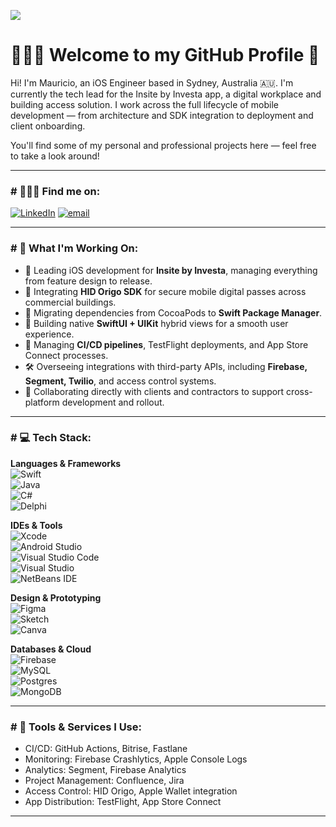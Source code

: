 [![](https://visitcount.itsvg.in/api?id=mauriciochavesdias&label=visitors&&icon=0&color=1)](https://visitcount.itsvg.in)

<h1>🙋🏽‍♂️ Welcome to my GitHub Profile 🌱</h1>

<p>Hi! I'm Mauricio, an iOS Engineer based in Sydney, Australia 🇦🇺. I'm currently the tech lead for the Insite by Investa app, a digital workplace and building access solution. I work across the full lifecycle of mobile development — from architecture and SDK integration to deployment and client onboarding.</p>

<p>You'll find some of my personal and professional projects here — feel free to take a look around!</p>

---

<h3># 💁🏽‍♂️ Find me on:</h3>

[![LinkedIn](https://img.shields.io/badge/LinkedIn-0077B5?style=for-the-badge&logo=linkedin&logoColor=white)](https://www.linkedin.com/in/mauriciochavesdias/) 
[![email](https://img.shields.io/badge/Gmail-D14836?style=for-the-badge&logo=gmail&logoColor=white)](mailto:mauchavesdias@gmail.com?subject=[GitHub])

---

<h3># 💼 What I'm Working On:</h3>

- 🚀 Leading iOS development for **Insite by Investa**, managing everything from feature design to release.
- 🏢 Integrating **HID Origo SDK** for secure mobile digital passes across commercial buildings.
- 🔧 Migrating dependencies from CocoaPods to **Swift Package Manager**.
- 📱 Building native **SwiftUI + UIKit** hybrid views for a smooth user experience.
- 🔄 Managing **CI/CD pipelines**, TestFlight deployments, and App Store Connect processes.
- 🛠️ Overseeing integrations with third-party APIs, including **Firebase, Segment, Twilio**, and access control systems.
- 👥 Collaborating directly with clients and contractors to support cross-platform development and rollout.

---

<h3># 💻 Tech Stack:</h3>

**Languages & Frameworks**  
![Swift](https://img.shields.io/badge/swift-F54A2A?style=for-the-badge&logo=swift&logoColor=white)  
![Java](https://img.shields.io/badge/java-%23ED8B00.svg?style=for-the-badge&logo=java&logoColor=white)  
![C#](https://img.shields.io/badge/c%23-%23239120.svg?style=for-the-badge&logo=c-sharp&logoColor=white)  
![Delphi](https://img.shields.io/badge/delphi-%23239120.svg?style=for-the-badge&logo=delphi&logoColor=white)  

**IDEs & Tools**  
![Xcode](https://img.shields.io/badge/Xcode-007ACC?style=for-the-badge&logo=Xcode&logoColor=white)  
![Android Studio](https://img.shields.io/badge/Android%20Studio-3DDC84.svg?style=for-the-badge&logo=android-studio&logoColor=white)  
![Visual Studio Code](https://img.shields.io/badge/Visual%20Studio%20Code-0078d7.svg?style=for-the-badge&logo=visual-studio-code&logoColor=white)  
![Visual Studio](https://img.shields.io/badge/Visual%20Studio-5C2D91.svg?style=for-the-badge&logo=visual-studio&logoColor=white)  
![NetBeans IDE](https://img.shields.io/badge/NetBeansIDE-1B6AC6.svg?style=for-the-badge&logo=apache-netbeans-ide&logoColor=white)

**Design & Prototyping**  
![Figma](https://img.shields.io/badge/figma-%23F24E1E.svg?style=for-the-badge&logo=figma&logoColor=white)  
![Sketch](https://img.shields.io/badge/Sketch-FFB387?style=for-the-badge&logo=sketch&logoColor=black)  
![Canva](https://img.shields.io/badge/Canva-%2300C4CC.svg?style=for-the-badge&logo=Canva&logoColor=white)

**Databases & Cloud**  
![Firebase](https://img.shields.io/badge/Firebase-039BE5?style=for-the-badge&logo=Firebase&logoColor=white)  
![MySQL](https://img.shields.io/badge/mysql-%2300f.svg?style=for-the-badge&logo=mysql&logoColor=white)  
![Postgres](https://img.shields.io/badge/postgres-%23316192.svg?style=for-the-badge&logo=postgresql&logoColor=white)  
![MongoDB](https://img.shields.io/badge/MongoDB-%234ea94b.svg?style=for-the-badge&logo=mongodb&logoColor=white)

---

<h3># 🔧 Tools & Services I Use:</h3>

- CI/CD: GitHub Actions, Bitrise, Fastlane  
- Monitoring: Firebase Crashlytics, Apple Console Logs  
- Analytics: Segment, Firebase Analytics  
- Project Management: Confluence, Jira  
- Access Control: HID Origo, Apple Wallet integration  
- App Distribution: TestFlight, App Store Connect

---
